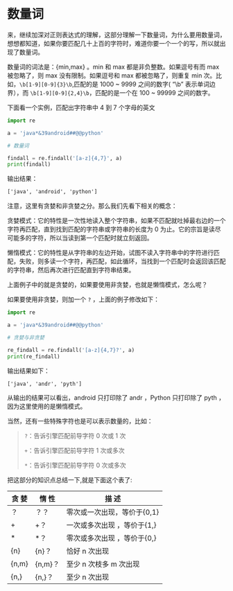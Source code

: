 # 数量词

来，继续加深对正则表达式的理解，这部分理解一下数量词，为什么要用数量词，想想都知道，如果你要匹配几十上百的字符时，难道你要一个一个的写，所以就出现了数量词。

数量词的词法是：{min,max} 。min 和 max 都是非负整数。如果逗号有而 max 被忽略了，则 max 没有限制。如果逗号和 max 都被忽略了，则重复 min 次。比如，`\b[1-9][0-9]{3}\b`,匹配的是 1000 ~ 9999 之间的数字( “\b” 表示单词边界），而 `\b[1-9][0-9]{2,4}\b`，匹配的是一个在 100 ~ 99999 之间的数字。

下面看一个实例，匹配出字符串中 4 到 7 个字母的英文

```Python
import re

a = 'java*&39android##@@python'

# 数量词

findall = re.findall('[a-z]{4,7}', a)
print(findall)
```

输出结果：

```html
['java', 'android', 'python']
```

注意，这里有贪婪和非贪婪之分。那么我们先看下相关的概念：


贪婪模式：它的特性是一次性地读入整个字符串，如果不匹配就吐掉最右边的一个字符再匹配，直到找到匹配的字符串或字符串的长度为 0 为止。它的宗旨是读尽可能多的字符，所以当读到第一个匹配时就立刻返回。

懒惰模式：它的特性是从字符串的左边开始，试图不读入字符串中的字符进行匹配，失败，则多读一个字符，再匹配，如此循环，当找到一个匹配时会返回该匹配的字符串，然后再次进行匹配直到字符串结束。

上面例子中的就是贪婪的，如果要使用非贪婪，也就是懒惰模式，怎么呢？

如果要使用非贪婪，则加一个 `?` ，上面的例子修改如下：

```Python
import re

a = 'java*&39android##@@python'

# 贪婪与非贪婪

re_findall = re.findall('[a-z]{4,7}?', a)
print(re_findall)

```

输出结果如下：

```html
['java', 'andr', 'pyth']
```

从输出的结果可以看出，android 只打印除了 andr ，Python  只打印除了 pyth ，因为这里使用的是懒惰模式。

当然，还有一些特殊字符也是可以表示数量的，比如：


> `?`：告诉引擎匹配前导字符 0 次或 1 次
>
> `+`：告诉引擎匹配前导字符 1 次或多次
>
> `*`：告诉引擎匹配前导字符 0 次或多次


把这部分的知识点总结一下,就是下面这个表了:

| 贪   婪 | 惰   性 | 描   述                       |
| ------- | ------- | ----------------------------- |
| ？      | ？？    | 零次或一次出现，等价于{0,1}   |
| +       | +？     | 一次或多次出现 ，等价于{1,}   |
| *       | *？     | 零次或多次出现   ，等价于{0,} |
| {n}     | {n}？   | 恰好 n 次出现                 |
| {n,m}   | {n,m}？ | 至少 n 次枝多 m 次出现        |
| {n,}    | {n,}？  | 至少 n 次出现                 |
